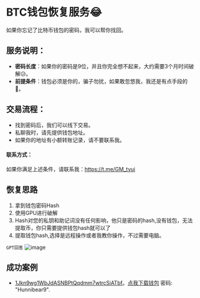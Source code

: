 # BTC钱包恢复服务😂

如果你忘记了比特币钱包的密码，我可以帮你找回。

## 服务说明：
- **密码长度**：如果你的密码是9位，并且你完全想不起来，大约需要3个月时间破解😥。
- **前提条件**：钱包必须是你的，骗子勿扰，如果敢忽悠我，我还是有点手段的🤣。

## 交易流程：
- 找到密码后，我们可以线下交易。
- 私聊我时，请先提供钱包地址。
- 如果你的地址有小额转账记录，请不要联系我。

#### 联系方式：
如果你满足上述条件，请联系我：https://t.me/GM_tyui

## 恢复思路

1. 拿到钱包密码Hash
2. 使用GPU进行破解
3. Hash对您的私钥和助记词没有任何影响，他只是密码的hash,没有钱包，无法提取币，你只需要提供钱包hash就可以了
4. 提取钱包hash,选择是远程操作或者我教你操作，不过需要电脑。

`GPT回答`
![image](https://github.com/user-attachments/assets/8742f159-7a19-48ac-b980-d53e2813123a)


## 成功案例

- [1Jkn9wg1WbJdASNBPtQqdmm7wtrcSiATbf](https://www.blockchain.com/explorer/addresses/btc/1Jkn9wg1WbJdASNBPtQqdmm7wtrcSiATbf)。[点我下载钱包](https://www.chessfaucet.com/downloads/wallet_fake_008.dat) 密码: "Hunnibear9".
















